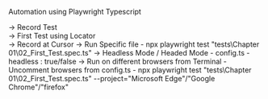 Automation using Playwright Typescript

-> Record Test <br/> 
-> First Test using Locator <br/> 
-> Record at Cursor
-> Run Specific file - npx playwright test "tests\\Chapter 01\\02_First_Test.spec.ts"
-> Headless Mode / Headed Mode - config.ts - headless : true/false
-> Run on different browsers from Terminal - Uncomment browsers from config.ts - npx playwright test "tests\\Chapter 01\\02_First_Test.spec.ts" --project="Microsoft Edge"/"Google Chrome"/"firefox"